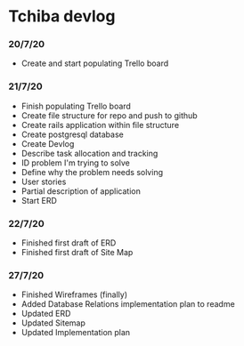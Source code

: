 # Tchiba devlog

### 20/7/20
 *  Create and start populating Trello board

### 21/7/20
  * Finish populating Trello board
  * Create file structure for repo and push to github
  * Create rails application within file structure
  * Create postgresql database
  * Create Devlog
  * Describe task allocation and tracking
  * ID problem I'm trying to solve
  * Define why the problem needs solving
  * User stories
  * Partial description of application
  * Start ERD

### 22/7/20
  * Finished first draft of ERD
  * Finished first draft of Site Map

### 27/7/20
  * Finished Wireframes (finally)
  * Added Database Relations implementation plan to readme
  * Updated ERD
  * Updated Sitemap
  * Updated Implementation plan